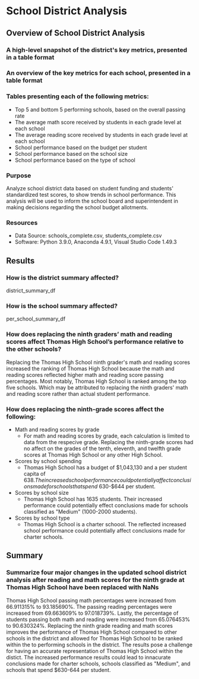 # School District Analysis
## Overview of School District Analysis
### A high-level snapshot of the district's key metrics, presented in a table format
### An overview of the key metrics for each school, presented in a table format
### Tables presenting each of the following metrics:
- Top 5 and bottom 5 performing schools, based on the overall passing rate
- The average math score received by students in each grade level at each school
- The average reading score received by students in each grade level at each school
- School performance based on the budget per student
- School performance based on the school size 
- School performance based on the type of school

### Purpose
Analyze school district data based on student funding and students' standardized test scores, to show trends in school performance. This analysis will be used to inform the school board and superintendent in making decisions regarding the school budget allotments.

### Resources
- Data Source: schools_complete.csv, students_complete.csv
- Software: Python 3.9.0, Anaconda 4.9.1, Visual Studio Code 1.49.3

## Results
### How is the district summary affected?
district_summary_df 
### How is the school summary affected?
per_school_summary_df 
### How does replacing the ninth graders’ math and reading scores affect Thomas High School’s performance relative to the other schools?
Replacing the Thomas High School ninth grader's math and reading scores increased the ranking of Thomas High School because the math and reading scores reflected higher math and reading score passing percentages. Most notably, Thomas High School is ranked among the top five schools. Which may be attributed to replacing the ninth graders' math and reading score rather than actual student performance.
### How does replacing the ninth-grade scores affect the following:
- Math and reading scores by grade
  - For math and reading scores by grade, each calculation is limited to data from the respecive grade. Replacing the ninth-grade scores had no affect on the grades of the tenth, eleventh, and twelfth grade scores at Thomas High School or any other High School. 
- Scores by school spending
  - Thomas High School has a budget of $1,043,130 and a per student capita of $638. The increased school performance could potentially affect conclusions made for schools that spend ~$630-$644 per student.
- Scores by school size
  - Thomas High School has 1635 students. Their increased performance could potentially effect conclusions made for schools classified as "Medium" (1000-2000 students).
- Scores by school type
  - Thomas High School is a charter schoool. The reflected increased school performance could potentially affect conclusions made for charter schools. 
## Summary
### Summarize four major changes in the updated school district analysis after reading and math scores for the ninth grade at Thomas High School have been replaced with NaNs
Thomas High School passing math percentages were increased from 66.911315% to 93.185690%. The passing reading percentages were increased from 69.663609% to 97.018739%. Lastly, the percentage of students passing both math and reading were increased from 65.076453% to 90.630324%. Replacing the ninth grade reading and math scores improves the performance of Thomas High School compared to other schools in the district and allowed for Thomas High School to be ranked within the to performing schools in the district. The results pose a challenge for having an accurate representation of Thomas High School within the distict. The increased performance results could lead to innacurate conclusions made for charter schools, schools classified as "Medium", and schools that spend $630-644 per student.  
